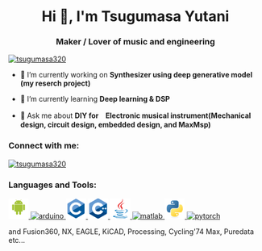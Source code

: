 <h1 align="center">Hi 👋, I'm Tsugumasa Yutani</h1>
<h3 align="center">Maker / Lover of music and engineering </h3>

<p align="left"> <a href="https://twitter.com/tsugumasa320" target="blank"><img src="https://img.shields.io/twitter/follow/tsugumasa320?logo=twitter&style=for-the-badge" alt="tsugumasa320" /></a> </p>

- 🔭 I’m currently working on **Synthesizer using deep generative model (my reserch project)**

- 🌱 I’m currently learning **Deep learning & DSP**

- 💬 Ask me about **DIY for　Electronic musical instrument(Mechanical design, circuit design, embedded design, and MaxMsp)**

<h3 align="left">Connect with me:</h3>
<p align="left">
<a href="https://twitter.com/tsugumasa320" target="blank"><img align="center" src="https://raw.githubusercontent.com/rahuldkjain/github-profile-readme-generator/master/src/images/icons/Social/twitter.svg" alt="tsugumasa320" height="30" width="40" /></a>
</p>

<h3 align="left">Languages and Tools:</h3>
<p align="left"> <a href="https://developer.android.com" target="_blank" rel="noreferrer"> <img src="https://raw.githubusercontent.com/devicons/devicon/master/icons/android/android-original-wordmark.svg" alt="android" width="40" height="40"/> </a> <a href="https://www.arduino.cc/" target="_blank" rel="noreferrer"> <img src="https://cdn.worldvectorlogo.com/logos/arduino-1.svg" alt="arduino" width="40" height="40"/> </a> <a href="https://www.cprogramming.com/" target="_blank" rel="noreferrer"> <img src="https://raw.githubusercontent.com/devicons/devicon/master/icons/c/c-original.svg" alt="c" width="40" height="40"/> </a> <a href="https://www.w3schools.com/cpp/" target="_blank" rel="noreferrer"> <img src="https://raw.githubusercontent.com/devicons/devicon/master/icons/cplusplus/cplusplus-original.svg" alt="cplusplus" width="40" height="40"/> </a> <a href="https://www.java.com" target="_blank" rel="noreferrer"> <img src="https://raw.githubusercontent.com/devicons/devicon/master/icons/java/java-original.svg" alt="java" width="40" height="40"/> </a> <a href="https://www.mathworks.com/" target="_blank" rel="noreferrer"> <img src="https://upload.wikimedia.org/wikipedia/commons/2/21/Matlab_Logo.png" alt="matlab" width="40" height="40"/> </a> <a href="https://www.python.org" target="_blank" rel="noreferrer"> <img src="https://raw.githubusercontent.com/devicons/devicon/master/icons/python/python-original.svg" alt="python" width="40" height="40"/> </a> <a href="https://pytorch.org/" target="_blank" rel="noreferrer"> <img src="https://www.vectorlogo.zone/logos/pytorch/pytorch-icon.svg" alt="pytorch" width="40" height="40"/> </a> </p>
and
Fusion360, NX, EAGLE, KiCAD, Processing, Cycling'74 Max, Puredata etc...
